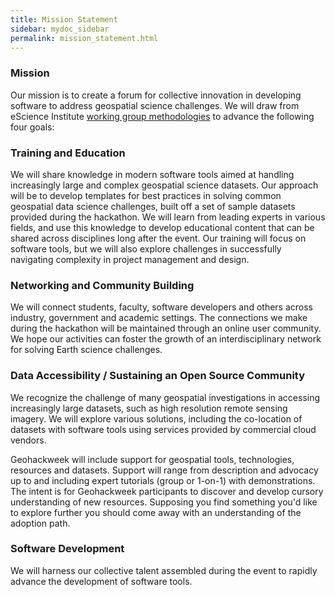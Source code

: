 ```yaml
---
title: Mission Statement
sidebar: mydoc_sidebar
permalink: mission_statement.html
---
```


### Mission

Our mission is to create a forum for collective innovation in developing software to address geospatial science challenges. We will draw from eScience Institute [working group methodologies](http://escience.washington.edu/working-groups/) to advance the following four goals:

### Training and Education

We will share knowledge in modern software tools aimed at handling increasingly large and complex geospatial science datasets. Our approach will be to develop templates for best practices in solving common geospatial data science challenges, built off a set of sample datasets provided during the hackathon. We will learn from leading experts in various fields, and use this knowledge to develop educational content that can be shared across disciplines long after the event. Our training will focus on software tools, but we will also explore challenges in successfully navigating complexity in project management and design.

### Networking and Community Building

We will connect students, faculty, software developers and others across industry, government and academic settings.
The connections we make during the hackathon will be maintained through an online user community. We hope our activities can foster the growth of an interdisciplinary network for solving Earth science challenges.

### Data Accessibility / Sustaining an Open Source Community

We recognize the challenge of many geospatial investigations in accessing increasingly large datasets, such as high resolution remote sensing imagery. We will explore various solutions, including the co-location of datasets with software tools using services provided by commercial cloud vendors.

Geohackweek will include support for geospatial tools, technologies, resources and datasets. Support will range from description and advocacy up to and including expert tutorials (group or 1-on-1) with demonstrations. The intent is for Geohackweek participants to discover and develop cursory understanding of new resources. Supposing you find something you'd like to explore further you should come away with an understanding of the adoption path.

### Software Development

We will harness our collective talent assembled during the event to rapidly advance the development of software tools.